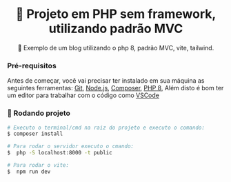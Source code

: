<h1 align="center">
    <a>🔗 Projeto em PHP sem framework, utilizando padrão MVC</a>
</h1>
<p align="center">🚀 Exemplo de um blog utilizando o php 8, padrão MVC, vite, tailwind.</p>

### Pré-requisitos

Antes de começar, você vai precisar ter instalado em sua máquina as seguintes ferramentas:
[Git](https://git-scm.com), [Node.js](https://nodejs.org/en/), [Composer](https://getcomposer.org/), [PHP 8](https://www.php.net/downloads.php),
Além disto é bom ter um editor para trabalhar com o código como [VSCode](https://code.visualstudio.com/)

### 🎲 Rodando projeto

```bash
# Executo o terminal/cmd na raiz do projeto e executo o comando:
$ composer install

# Para rodar o servidor executo o cmando:
$  php -S localhost:8000 -t public

# Para rodar o vite:
$  npm run dev

```
